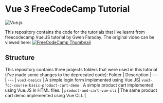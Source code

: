 #  Vue 3 FreeCodeCamp Tutorial
![Vue.js](https://img.shields.io/badge/vuejs-%2335495e.svg?style=for-the-badge&logo=vuedotjs&logoColor=%234FC08D)

This repository contains the code for the tutorials that I've learnt from freecodecamp Vue.JS tutorial by Gwen Faraday. The original video can be viewed here:
[![FreeCodeCamp Thumbnail](https://i.ytimg.com/vi_webp/FXpIoQ_rT_c/maxresdefault.webp)](https://youtu.be/FXpIoQ_rT_c?si=8eFnhXAKkubnJJRT)


## Structure
This repository contains three projects folders that were used in this tutorial (I've made some changes to the deprecated code):
Folder | Description |
--- | --- | 
`vue3-basics`  | A simple login form implemented using Vue.JS|
`vue3-fcc-course-basic-product-cart-demo` | A simple product cart implemented using Vue.JS in HTML files. | 
`product-and-cart-vue-cli` | The same product cart demo implemented using Vue CLI. | 
